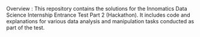Overview :
This repository contains the solutions for the Innomatics Data Science Internship Entrance Test Part 2 (Hackathon). It includes code and explanations for various data analysis and manipulation tasks conducted as part of the test.
